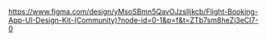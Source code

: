 https://www.figma.com/design/yMsoSBmn5QavOJzslljkcb/Flight-Booking-App-UI-Design-Kit-(Community)?node-id=0-1&p=f&t=ZTb7sm8heZj3eCl7-0
